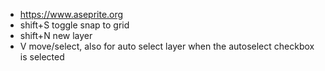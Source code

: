 * https://www.aseprite.org
* shift+S toggle snap to grid
* shift+N new layer
* V move/select, also for auto select layer when the autoselect checkbox is selected
